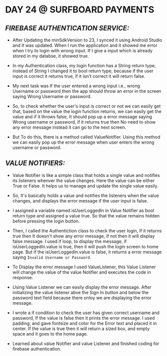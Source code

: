# DAY 24 @ SURFBOARD PAYMENTS



## _FIREBASE AUTHENTICATION SERVICE:_

   - After Updating the minSdkVersion to 23, I synced it using Android Studio and It was updated. When I run the application and it showed me error when I try to login with wrong input. If I give a input which is already stored in my databse, it showed true. 

   - In my Authentication class, my login function has a String return type, instead of String I changed it to bool return type, because if the user input is correct it returns true, if it isn't correct it will return false. 

   - My next task was If the user entered a wrong input i.e., wrong Username or password then the app should throw an error in the screen saying Wrong Username or password. 

   - So, to check whether the user's input is correct or not we can easily get that, based on the value the login function returns, we can easily get the value and if it throws false, It should pop up a error message saying Wrong username or password, if it returns true then No need to show any error message instead it can go to the next screen.

  - But To do this, there is a method called ValueNotifier. Using this method we can easily pop up the error message when user enters the wrong username or password. 


## _VALUE NOTIFIERS:_ 

  - Value Notifier is like a simple class that holds a single value and notifies its listeners whenver the value changes. Here the value can be either True or False. It helps us to manage and update the single value easily. 

  - So, It's basically holds a value and notifies the listeners when the value changes, and displays the error message if the user input is false.

  - I assigned a variable named isUserLoggedIn in Value Notifier as bool return type and assigned a value true. So that the value remains hidden before pressing the login button.

  - Then, I called the Authentiction class to check the user login, If it returns true then It doesn't show any error message, if not then it will display false message. I used if loop, to display the message, if isUserLoggedIn.value is true, then it will push the login screen to home page. But if the isUserLoggedIn.value is false, it returns a error message saying `Invalid Username or Password`. 

  - To Display the error message I used ValueListener, this Value Listener will change the value of the value Notifier and executes the code in response.

  - Using Value Listener we can easily display the error message. After initializing the value listener abve the Sign In button and below the password text field because there onloy we are displaying the error message.

  - I wrote a if condition to check the user has given correct username and password, If the value is false then it prints the error message. I used padding, and gave fontsize and color for the Error text and placed it in center. If the value is true then it will return a sized box, and empty space and it goes to the home page.

  

  - Learned about value Notifier and value Listener and finished coding for firebase authentication. 
